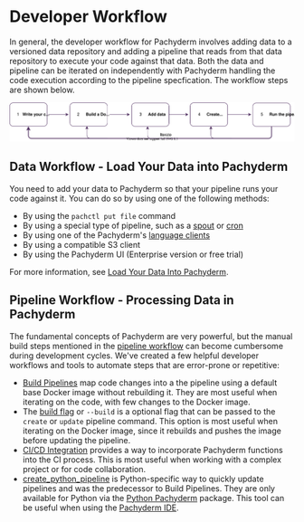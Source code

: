 # Developer Workflow

In general, the developer workflow for Pachyderm involves adding 
data to a versioned data repository and adding a pipeline that 
reads from that data repository to execute your code against that data. 
Both the data and pipeline can be iterated on independently with Pachyderm
handling the code execution according to the pipeline specfication.
The workflow steps are shown below. 

![Developer workflow](../../assets/images/d_steps_analysis_pipeline.svg)

## Data Workflow - Load Your Data into Pachyderm

You need to add your data to Pachyderm so that your pipeline runs your code
against it. You can do so by using one of the following methods:

* By using the `pachctl put file` command
* By using a special type of pipeline, such as a [spout](../../concepts/pipeline-concepts/pipeline/spout/) or [cron](../../concepts/pipeline-concepts/pipeline/cron/) 
* By using one of the Pachyderm's [language clients](../../../reference/clients/)
* By using a compatible S3 client
* By using the Pachyderm UI (Enterprise version or free trial)

For more information, see [Load Your Data Into Pachyderm](../load-data-into-pachyderm/).

## Pipeline Workflow - Processing Data in Pachyderm

The fundamental concepts of Pachyderm are very powerful,  but the manual build steps mentioned in the [pipeline workflow](working-with-pipelines.md) can become cumbersome during development cycles. We've created a few helpful developer workflows and tools to automate steps that are error-prone or repetitive:

* [Build Pipelines](build-pipelines.md) map code changes into a the pipeline using a default base Docker image without rebuilding it. They are most useful when iterating on the code, with few changes to the Docker image.
* The [build flag](build-flag.md) or `--build` is a optional flag that can be passed to the `create` or `update` pipeline command. This option is most useful when iterating on the Docker image, since it rebuilds and pushes the image before updating the pipeline. 
* [CI/CD Integration](ci-cd-integration.md) provides a way to incorporate Pachyderm functions into the CI process. This is most useful when working with a complex project or for code collaboration. 
* [create_python_pipeline](https://pachyderm.github.io/python-pachyderm/python_pachyderm.m.html#python_pachyderm.create_python_pipeline) is Python-specific way to quickly update pipelines and was the predecessor to Build Pipelines. They are only available for Python via the [Python Pachyderm](https://github.com/pachyderm/python-pachyderm) package. This tool can be useful when using the [Pachyderm IDE](../use-pachyderm-ide).
